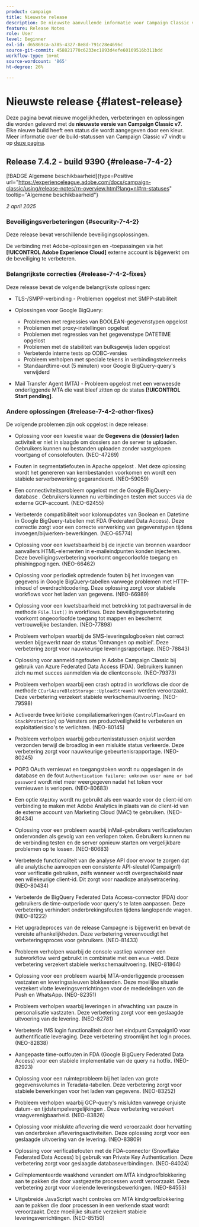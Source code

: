 ```yaml
---
product: campaign
title: Nieuwste release
description: De nieuwste aanvullende informatie voor Campaign Classic v7
feature: Release Notes
role: User
level: Beginner
exl-id: d65869ca-a785-4327-8e8d-791c28e4696c
source-git-commit: 458821770c6233ec1893d4efe60169516b311bdd
workflow-type: tm+mt
source-wordcount: '865'
ht-degree: 26%

---
```


# Nieuwste release {#latest-release}

Deze pagina bevat nieuwe mogelijkheden, verbeteringen en oplossingen die worden geleverd met de **nieuwste versie van Campaign Classic v7**. Elke nieuwe build heeft een status die wordt aangegeven door een kleur. Meer informatie over de build-statussen van Campaign Classic v7 vindt u op [deze pagina](rn-overview.md).

## Release 7.4.2 - build 9390 {#release-7-4-2}

[!BADGE Algemene beschikbaarheid]{type=Positive url="https://experienceleague.adobe.com/docs/campaign-classic/using/release-notes/rn-overview.html?lang=nl#rn-statuses" tooltip="Algemene beschikbaarheid"}

_2 april 2025_

<!--
### Compatibility updates {#comp-7-4-2}

This release comes with the following compatibility updates:

* JQuery library update: fixes multiple UI issues (reports, web apps)
* PostgreSQL 15 and 16

-->

### Beveiligingsverbeteringen {#security-7-4-2}

Deze release bevat verschillende beveiligingsoplossingen.

De verbinding met Adobe-oplossingen en -toepassingen via het **[!UICONTROL Adobe Experience Cloud]** externe account is bijgewerkt om de beveiliging te verbeteren.

### Belangrijkste correcties {#release-7-4-2-fixes}

Deze release bevat de volgende belangrijkste oplossingen:

* TLS-/SMPP-verbinding - Problemen opgelost met SMPP-stabiliteit

* Oplossingen voor Google BigQuery:

   * Problemen met regressies van BOOLEAN-gegevenstypen opgelost
   * Problemen met proxy-instellingen opgelost
   * Problemen met regressies van het gegevenstype DATETIME opgelost
   * Problemen met de stabiliteit van bulksgewijs laden opgelost
   * Verbeterde interne tests op ODBC-versies
   * Probleem verholpen met speciale tekens in verbindingstekenreeks
   * Standaardtime-out (5 minuten) voor Google BigQuery-query&#39;s verwijderd

* Mail Transfer Agent (MTA) - Probleem opgelost met een verweesde onderliggende MTA die vast bleef zitten op de status **[!UICONTROL Start pending]**.


### Andere oplossingen {#release-7-4-2-other-fixes}

De volgende problemen zijn ook opgelost in deze release:

* Oplossing voor een kwestie waar de **Gegevens die (dossier) laden** activiteit er niet in slaagde om dossiers aan de server <!--after an upgrade to version 8.3.8--> te uploaden. Gebruikers kunnen nu bestanden uploaden zonder vastgelopen voortgang of consolefouten. (NEO-47269)

* Fouten in segmentatiefouten in Apache opgelost <!--following an upgrade to Adobe Campaign Classic 7.2.2 build 9349-->. Met deze oplossing wordt het genereren van kernbestanden voorkomen en wordt een stabiele serverbewerking gegarandeerd. (NEO-59059)

* Een connectiviteitsprobleem opgelost met de Google BigQuery-database <!--after upgrading to version 7.3.3 build 9359--> . Gebruikers kunnen nu verbindingen testen met succes via de externe GCP-account. (NEO-62455)

* Verbeterde compatibiliteit voor kolomupdates van Boolean en Datetime in Google BigQuery-tabellen met FDA (Federated Data Access). Deze correctie zorgt voor een correcte verwerking van gegevenstypen tijdens invoegen/bijwerken-bewerkingen. (NEO-65774)

* Oplossing voor een kwetsbaarheid bij de injectie van bronnen waardoor aanvallers HTML-elementen in e-maileindpunten konden injecteren. Deze beveiligingsverbetering voorkomt ongeoorloofde toegang en phishingpogingen. (NEO-66462)

* Oplossing voor periodiek optredende fouten bij het invoegen van gegevens in Google BigQuery-tabellen vanwege problemen met HTTP-inhoud of overdrachtcodering. Deze oplossing zorgt voor stabiele workflows voor het laden van gegevens. (NEO-66989)

* Oplossing voor een kwetsbaarheid met betrekking tot padtraversal in de methode `File.list()` in workflows. Deze beveiligingsverbetering voorkomt ongeoorloofde toegang tot mappen en beschermt vertrouwelijke bestanden. (NEO-77898)

* Probleem verholpen waarbij de SMS-leveringslogboeken niet correct werden bijgewerkt naar de status &#39;Ontvangen op mobiel&#39;. Deze verbetering zorgt voor nauwkeurige leveringsrapportage. (NEO-78843)

* Oplossing voor aanmeldingsfouten in Adobe Campaign Classic bij gebruik van Azure Federated Data Access (FDA). Gebruikers kunnen zich nu met succes aanmelden via de clientconsole. (NEO-79373)

* Probleem verholpen waarbij een crash optrad in workflows die door de methode `CCurlAzureBlobStorage::UploadStream()` werden veroorzaakt. Deze verbetering verzekert stabiele werkschemauitvoering. (NEO-79598)

* Activeerde twee kritieke compilatiemarkeringen (`ControlFlowGuard` en `StackProtection`) op Vensters om productveiligheid te verbeteren en exploitatierisico&#39;s te verlichten. (NEO-80145)

* Probleem verholpen waarbij gebeurtenisstatussen onjuist werden verzonden terwijl de broadlog in een mislukte status verkeerde. Deze verbetering zorgt voor nauwkeurige gebeurtenisrapportage. (NEO-80245)

* POP3 OAuth vernieuwt en toegangstoken wordt nu opgeslagen in de database en de fout `Authentication failure: unknown user name or bad password` wordt niet meer weergegeven nadat het token voor vernieuwen is verlopen. (NEO-80683)

* Een optie `XApiKey` wordt nu gebruikt als een waarde voor de client-id om verbinding te maken met Adobe Analytics in plaats van de client-id van de externe account van Marketing Cloud (MAC) te gebruiken. (NEO-80434)

* Oplossing voor een probleem waarbij inMail-gebruikers verificatiefouten ondervonden als gevolg van een verlopen token. Gebruikers kunnen nu de verbinding testen en de server opnieuw starten om vergelijkbare problemen op te lossen. (NEO-80683)

* Verbeterde functionaliteit van de analyse API door ervoor te zorgen dat alle analytische aanroepen een consistente API-sleutel (Campaign1) voor verificatie gebruiken, zelfs wanneer wordt overgeschakeld naar een willekeurige client-id. Dit zorgt voor naadloze analysetracering. (NEO-80434)

* Verbeterde de BigQuery Federated Data Access-connector (FDA) door gebruikers de time-outperiode voor query&#39;s te laten aanpassen. Deze verbetering verhindert onderbrekingsfouten tijdens langlopende vragen. (NEO-81222)

* Het upgradeproces van de release Campagne <!--7.4.1--> is bijgewerkt en bevat de vereiste afhankelijkheden. Deze verbetering vereenvoudigt het verbeteringsproces voor gebruikers. (NEO-81433)

* Probleem verholpen waarbij de console vastliep wanneer een subworkflow werd gebruikt in combinatie met een `enum` -veld. Deze verbetering verzekert stabiele werkschemauitvoering. (NEO-81864)

* Oplossing voor een probleem waarbij MTA-onderliggende processen vastzaten en leveringssleuven blokkeerden. Deze moeilijke situatie verzekert vlotte leveringsverrichtingen voor de mededelingen van de Push en WhatsApp. (NEO-82351)

* Probleem verholpen waarbij leveringen in afwachting van pauze in personalisatie vastzaten. Deze verbetering zorgt voor een geslaagde uitvoering van de levering. (NEO-82781)

* Verbeterde IMS login functionaliteit door het eindpunt CampaignIO voor authentificatie leveraging. Deze verbetering stroomlijnt het login proces. (NEO-82838)

* Aangepaste time-outfouten in FDA (Google BigQuery Federated Data Access) voor een stabiele implementatie van de query na hotfix. (NEO-82923)

* Oplossing voor een ruimteprobleem bij het laden van grote gegevensvolumes in Teradata-tabellen. Deze verbetering zorgt voor stabiele bewerkingen voor het laden van gegevens. (NEO-83252)

* Probleem verholpen waarbij GCP-query&#39;s mislukten vanwege onjuiste datum- en tijdstempelvergelijkingen <!--after upgrading to version 9383--> . Deze verbetering verzekert vraagverenigbaarheid. (NEO-83826)

* Oplossing voor mislukte aflevering die werd veroorzaakt door hervatting van onderbroken afleveringsactiviteiten. Deze oplossing zorgt voor een geslaagde uitvoering van de levering. (NEO-83809)

* Oplossing voor verificatiefouten met de FDA-connector (Snowflake Federated Data Access) bij gebruik van Private Key Authentication. Deze verbetering zorgt voor geslaagde databaseverbindingen. (NEO-84024)

* Geïmplementeerde waakhond verandert om MTA kindgroefblokkering aan te pakken die door vastgezette processen wordt veroorzaakt. Deze verbetering zorgt voor vloeiende leveringsbewerkingen. (NEO-84553)

* Uitgebreide JavaScript wacht controles om MTA kindgroefblokkering aan te pakken die door processen in een werkende staat wordt veroorzaakt. Deze moeilijke situatie verzekert stabiele leveringsverrichtingen. (NEO-85150)

